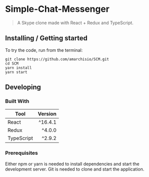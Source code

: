 
# Simple-Chat-Messenger
> A Skype clone made with React + Redux and TypeScript.

## Installing / Getting started

To try the code, run from the terminal:

```shell
git clone https://github.com/amarchisio/SCM.git
cd SCM
yarn install
yarn start
```

## Developing

### Built With

| Tool       | Version |
|------------|--------:|
| React      | ^16.4.1 |
| Redux      | ^4.0.0  |
| TypeScript | ^2.9.2 |

### Prerequisites

Either npm or yarn is needed to install dependencies and start
the development server. Git is needed to clone and start the application.
